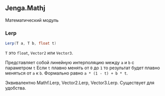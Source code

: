 ## Jenga.Mathj
Математический модуль

### Lerp
```cs
Lerp(T a, T b, float t)
``` 
`T` это `float`, `Vector2` или `Vector3`.

Представляет собой линейную интерполяцию между `a` и `b` с параметром `t`
Если `t` плавно менять от `0` до `1` то результат будет плавно меняться
от `a` к `b`.
Формально равно `a * (1 - t) + b * t`.

Эквивалентно Mathf.Lerp, Vector2.Lerp, Vector3.Lerp.
Существует для удобства.
